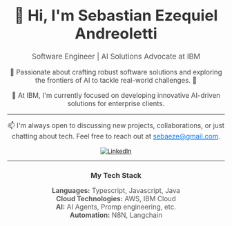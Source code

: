 <div align="center">
  <h1 style="font-size: 2.5em; color: #333;">👋 Hi, I'm Sebastian Ezequiel Andreoletti</h1>
  <p style="font-size: 1.2em; color: #555;">Software Engineer | AI Solutions Advocate at IBM</p>
</div>

<p align="center" style="font-size: 1.1em; color: #444;">
  🚀 Passionate about crafting robust software solutions and exploring the frontiers of AI to tackle real-world challenges. 🤖
</p>

<p align="center" style="font-size: 1.1em; color: #444;">
  💼 At IBM, I'm currently focused on developing innovative AI-driven solutions for enterprise clients.
</p>

---

<p align="center" style="font-size: 1.1em; color: #444;">
  📫 I'm always open to discussing new projects, collaborations, or just chatting about tech. Feel free to reach out at <a href="mailto:sebaeze@gmail.com" style="color: #007bff;">sebaeze@gmail.com</a>.
</p>

<div align="center">
  <a href="https://www.linkedin.com/in/sebastian-andreoletti-ba0a8728/" target="_blank">
    <img src="https://img.shields.io/badge/LinkedIn-%230077B5.svg?style=for-the-badge&logo=linkedin&logoColor=white" alt="LinkedIn">
  </a>
  <!-- Add more social links here, like Twitter or a personal website -->
</div>

---

<div align="center">
  <h3 style="color: #333;">My Tech Stack</h3>
  <p style="font-size: 1.1em; color: #555;">
    <strong>Languages:</strong> Typescript, Javascript, Java<br>
    <strong>Cloud Technologies:</strong> AWS, IBM Cloud<br>
    <strong>AI:</strong> AI Agents, Promp engineering, etc.<br>
    <strong>Automation:</strong> N8N, Langchain
  </p>
</div>
